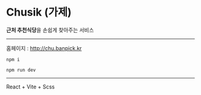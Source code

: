 # Chusik (가제)

**근처 추천식당**을 손쉽게 찾아주는 서비스


***
홈페이지 : http://chu.banpick.kr


```
npm i

npm run dev
```




---

React + Vite + Scss

